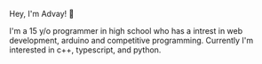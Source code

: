 Hey, I'm Advay! 👋

I'm a 15 y/o programmer in high school who has a intrest in web development, arduino and competitive programming. Currently I'm interested in c++, typescript, and python.

<!---
advay-c/advay-c is a ✨ special ✨ repository because its `README.md` (this file) appears on your GitHub profile.
You can click the Preview link to take a look at your changes.
---> 
